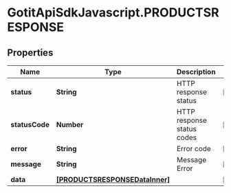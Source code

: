 # GotitApiSdkJavascript.PRODUCTSRESPONSE

## Properties

Name | Type | Description | Notes
------------ | ------------- | ------------- | -------------
**status** | **String** | HTTP response status | [optional] 
**statusCode** | **Number** | HTTP response status codes | [optional] 
**error** | **String** | Error code | [optional] 
**message** | **String** | Message Error | [optional] 
**data** | [**[PRODUCTSRESPONSEDataInner]**](PRODUCTSRESPONSEDataInner.md) |  | [optional] 


